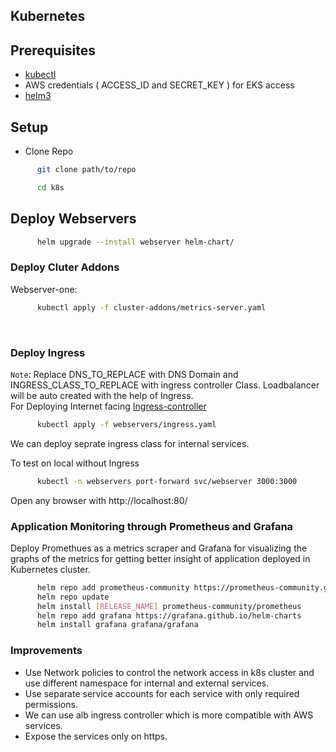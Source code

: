 ## Kubernetes

## Prerequisites

- [kubectl](https://kubernetes.io/docs/tasks/tools/#kubectl)
- AWS credentials ( ACCESS_ID and SECRET_KEY ) for EKS access
- [helm3](https://helm.sh/docs/intro/install/)

## Setup

- Clone Repo

```sh
      git clone path/to/repo

      cd k8s
```

## Deploy Webservers

```sh
      helm upgrade --install webserver helm-chart/
```
### Deploy Cluter Addons

Webserver-one:
```sh
      kubectl apply -f cluster-addons/metrics-server.yaml
```
<br>

### Deploy Ingress

`Note`: Replace DNS_TO_REPLACE with DNS Domain and INGRESS_CLASS_TO_REPLACE with ingress controller Class. Loadbalancer will be auto created with the help of Ingress.
<br>
For Deploying Internet facing [Ingress-controller](https://www.nginx.com/blog/deploying-nginx-ingress-controller-on-amazon-eks-how-we-tested/)
```sh
      kubectl apply -f webservers/ingress.yaml
```
We can deploy seprate ingress class for internal services.

To test on local without Ingress

```sh
      kubectl -n webservers port-forward svc/webserver 3000:3000
```
Open any browser with http://localhost:80/

### Application Monitoring through Prometheus and Grafana

Deploy Promethues as a metrics scraper and Grafana for visualizing the graphs of the metrics for getting better insight of application deployed in Kubernetes cluster.

```sh
      helm repo add prometheus-community https://prometheus-community.github.io/helm-charts
      helm repo update
      helm install [RELEASE_NAME] prometheus-community/prometheus
      helm repo add grafana https://grafana.github.io/helm-charts
      helm install grafana grafana/grafana
```
### Improvements

- Use Network policies to control the network access in k8s cluster and use different namespace for internal and external services.
- Use separate service accounts for each service with only required permissions.
- We can use alb ingress controller which is more compatible with AWS services.
- Expose the services only on https.

